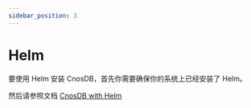 ```yaml
---
sidebar_position: 3
---
```


# Helm

要使用 Helm 安装 CnosDB，首先你需要确保你的系统上已经安装了 Helm。

然后请参照文档 [CnosDB with Helm](/eco-integration/index/helm)
